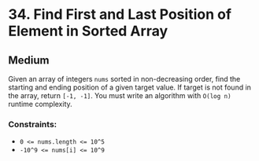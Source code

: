# 34. Find First and Last Position of Element in Sorted Array

## Medium

Given an array of integers `nums` sorted in non-decreasing order, find the starting and ending position of a given
target value. If target is not found in the array, return `[-1, -1]`. You must write an algorithm with `O(log n)`
runtime complexity.

### Constraints:

- `0 <= nums.length <= 10^5`
- `-10^9 <= nums[i] <= 10^9`
